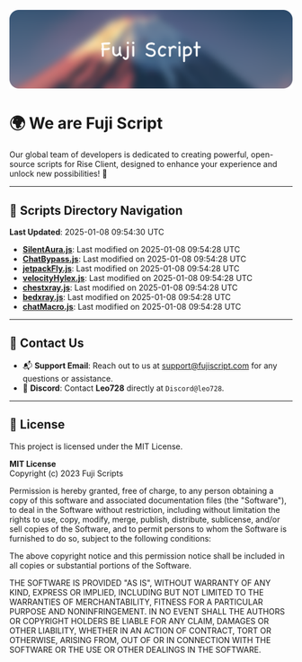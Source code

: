 ![Banner](.github/b.webp)

# 🌍 **We are Fuji Script**

Our global team of developers is dedicated to creating powerful, open-source scripts for Rise Client, designed to enhance your experience and unlock new possibilities! 🌟

---
<!-- SCRIPTS_NAVIGATION_START -->
## 📂 **Scripts Directory Navigation**

**Last Updated**: 2025-01-08 09:54:30 UTC

- **[SilentAura.js](scripts/SilentAura.js)**: Last modified on 2025-01-08 09:54:28 UTC
- **[ChatBypass.js](scripts/ChatBypass.js)**: Last modified on 2025-01-08 09:54:28 UTC
- **[jetpackFly.js](scripts/jetpackFly.js)**: Last modified on 2025-01-08 09:54:28 UTC
- **[velocityHylex.js](scripts/velocityHylex.js)**: Last modified on 2025-01-08 09:54:28 UTC
- **[chestxray.js](scripts/chestxray.js)**: Last modified on 2025-01-08 09:54:28 UTC
- **[bedxray.js](scripts/bedxray.js)**: Last modified on 2025-01-08 09:54:28 UTC
- **[chatMacro.js](scripts/chatMacro.js)**: Last modified on 2025-01-08 09:54:28 UTC

<!-- SCRIPTS_NAVIGATION_END -->

---

## 💬 **Contact Us**  
- 📬 **Support Email**: Reach out to us at [support@fujiscript.com](mailto:support@fujiscript.com) for any questions or assistance.  
- 💬 **Discord**: Contact **Leo728** directly at `Discord@leo728`.

---

## 📜 **License**

This project is licensed under the MIT License.  

**MIT License**  
Copyright (c) 2023 Fuji Scripts  

Permission is hereby granted, free of charge, to any person obtaining a copy of this software and associated documentation files (the "Software"), to deal in the Software without restriction, including without limitation the rights to use, copy, modify, merge, publish, distribute, sublicense, and/or sell copies of the Software, and to permit persons to whom the Software is furnished to do so, subject to the following conditions:  

The above copyright notice and this permission notice shall be included in all copies or substantial portions of the Software.  

THE SOFTWARE IS PROVIDED "AS IS", WITHOUT WARRANTY OF ANY KIND, EXPRESS OR IMPLIED, INCLUDING BUT NOT LIMITED TO THE WARRANTIES OF MERCHANTABILITY, FITNESS FOR A PARTICULAR PURPOSE AND NONINFRINGEMENT. IN NO EVENT SHALL THE AUTHORS OR COPYRIGHT HOLDERS BE LIABLE FOR ANY CLAIM, DAMAGES OR OTHER LIABILITY, WHETHER IN AN ACTION OF CONTRACT, TORT OR OTHERWISE, ARISING FROM, OUT OF OR IN CONNECTION WITH THE SOFTWARE OR THE USE OR OTHER DEALINGS IN THE SOFTWARE.  
